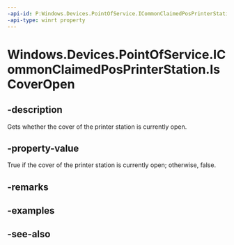 ```yaml
---
-api-id: P:Windows.Devices.PointOfService.ICommonClaimedPosPrinterStation.IsCoverOpen
-api-type: winrt property
---
```


<!-- Property syntax
public bool IsCoverOpen { get; }
-->

# Windows.Devices.PointOfService.ICommonClaimedPosPrinterStation.IsCoverOpen

## -description
Gets whether the cover of the printer station is currently open.

## -property-value
True if the cover of the printer station is currently open; otherwise, false.

## -remarks

## -examples

## -see-also
